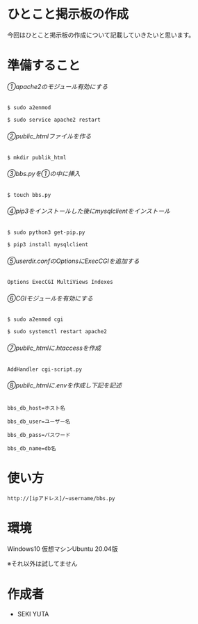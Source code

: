 # ひとこと掲示板の作成
今回はひとこと掲示板の作成について記載していきたいと思います。

# 準備すること

###### ①apache2のモジュール有効にする

`$ sudo a2enmod`

`$ sudo service apache2 restart`

###### ②public_htmlファイルを作る

`$ mkdir publik_html`

###### ③bbs.pyを①の中に挿入

`$ touch bbs.py`

###### ④pip3をインストールした後にmysqlclientをインストール

`$ sudo python3 get-pip.py`
 
`$ pip3 install mysqlclient`
 
###### ⑤userdir.confのOptionsにExecCGIを追加する

`Options ExecCGI MultiViews Indexes`

###### ⑥CGIモジュールを有効にする

`$ sudo a2enmod cgi`

`$ sudo systemctl restart apache2`

###### ⑦public_htmlに.htaccessを作成

`AddHandler cgi-script.py`

###### ⑧public_htmlに.envを作成し下記を記述

`bbs_db_host=ホスト名`

`bbs_db_user=ユーザー名`

`bbs_db_pass=パスワード`

`bbs_db_name=db名`


# 使い方
`http://[ipアドレス]/~username/bbs.py`

# 環境
 Windows10 仮想マシンUbuntu 20.04版

※それ以外は試してません

# 作成者
* SEKI YUTA

